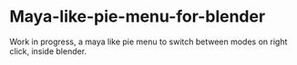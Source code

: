 # Maya-like-pie-menu-for-blender
Work in progress, a maya like pie menu to switch between modes on right click, inside blender.
